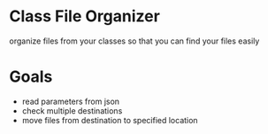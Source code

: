 # Class File Organizer
 organize files from your classes so that you can find your files easily
# Goals
* read parameters from json
* check multiple destinations
* move files from destination to specified location